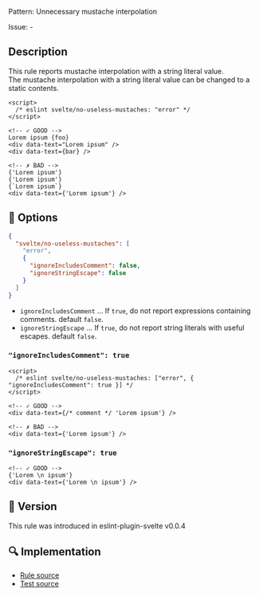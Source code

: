 Pattern: Unnecessary mustache interpolation

Issue: -

## Description

This rule reports mustache interpolation with a string literal value.  
The mustache interpolation with a string literal value can be changed to a static contents.

```svelte
<script>
  /* eslint svelte/no-useless-mustaches: "error" */
</script>

<!-- ✓ GOOD -->
Lorem ipsum {foo}
<div data-text="Lorem ipsum" />
<div data-text={bar} />

<!-- ✗ BAD -->
{'Lorem ipsum'}
{'Lorem ipsum'}
{`Lorem ipsum`}
<div data-text={'Lorem ipsum'} />
```

## :wrench: Options

```json
{
  "svelte/no-useless-mustaches": [
    "error",
    {
      "ignoreIncludesComment": false,
      "ignoreStringEscape": false
    }
  ]
}
```

- `ignoreIncludesComment` ... If `true`, do not report expressions containing comments. default `false`.
- `ignoreStringEscape` ... If `true`, do not report string literals with useful escapes. default `false`.

### `"ignoreIncludesComment": true`

```svelte
<script>
  /* eslint svelte/no-useless-mustaches: ["error", { "ignoreIncludesComment": true }] */
</script>

<!-- ✓ GOOD -->
<div data-text={/* comment */ 'Lorem ipsum'} />

<!-- ✗ BAD -->
<div data-text={'Lorem ipsum'} />
```

### `"ignoreStringEscape": true`

```svelte
<!-- ✓ GOOD -->
{'Lorem \n ipsum'}
<div data-text={'Lorem \n ipsum'} />
```

## :rocket: Version

This rule was introduced in eslint-plugin-svelte v0.0.4

## :mag: Implementation

- [Rule source](https://github.com/sveltejs/eslint-plugin-svelte/blob/main/src/rules/no-useless-mustaches.ts)
- [Test source](https://github.com/sveltejs/eslint-plugin-svelte/blob/main/tests/src/rules/no-useless-mustaches.ts)
